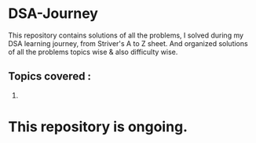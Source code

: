 # DSA-Journey
This repository contains solutions of all the problems, I solved during my DSA learning journey, from Striver's A to Z sheet. And organized solutions of all the problems topics wise & also difficulty wise.

## Topics covered :
1. 

# This repository is ongoing.
